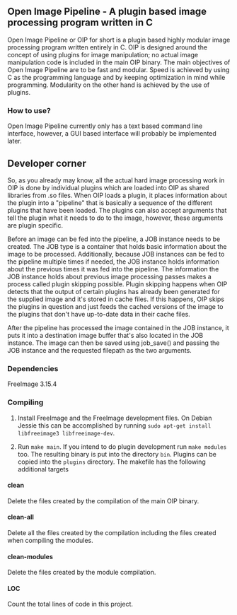 ## Open Image Pipeline - A plugin based image processing program written in C

Open Image Pipeline or OIP for short is a plugin based highly modular
image processing program written entirely in C. OIP is designed around
the concept of using plugins for image manipulation; no actual image
manipulation code is included in the main OIP binary. The main objectives
of Open Image Pipeline are to be fast and modular. Speed is achieved by
using C as the programming language and by keeping optimization in mind
while programming. Modularity on the other hand is achieved by the
use of plugins.

### How to use?

Open Image Pipeline currently only has a text based command line interface,
however, a GUI based interface will probably be implemented later.


## Developer corner

So, as you already may know, all the actual hard image processing work in OIP
is done by individual plugins which are loaded into OIP as shared libraries
from .so files. When OIP loads a plugin, it places information about the
plugin into a "pipeline" that is basically a sequence of the different
plugins that have been loaded. The plugins can also accept arguments that
tell the plugin what it needs to do to the image, however, these arguments
are plugin specific.  

Before an image can be fed into the pipeline, a JOB instance needs to be created.
The JOB type is a container that holds basic information about the
image to be processed. Additionally, because JOB instances can be fed to 
the pipeline multiple times if needed, the JOB instance holds information 
about the previous times it was fed into the pipeline. The information
the JOB instance holds about previous image processing passes
makes a process called plugin skipping possible. Plugin skipping happens
when OIP detects that the output of certain plugins has already been 
generated for the supplied image and it's stored in cache files. If this
happens, OIP skips the plugins in question and just feeds the cached
versions of the image to the plugins that don't have up-to-date data
in their cache files.

After the pipeline has processed the image contained in the JOB instance,
it puts it into a destination image buffer that's also located in
the JOB instance. The image can then be saved using job_save() and passing
the JOB instance and the requested filepath as the two arguments.

### Dependencies

FreeImage 3.15.4

### Compiling

1. Install FreeImage and the FreeImage development files. On Debian
Jessie this can be accomplished by running
`sudo apt-get install libfreeimage3 libfreeimage-dev`.

2. Run `make main`. If you intend to do plugin development run
`make modules` too. The resulting binary is put into the directory
`bin`. Plugins can be copied into the `plugins` directory. The
makefile has the following additional targets

#### clean

Delete the files created by the compilation of the main OIP binary.

#### clean-all

Delete all the files created by the compilation including the files
created when compiling the modules.

#### clean-modules

Delete the files created by the module compilation.

#### LOC

Count the total lines of code in this project.
